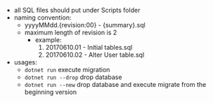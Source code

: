 - all SQL files should put under Scripts folder
- naming convention: 
  - yyyyMMdd.{revision:00} - {summary}.sql
  - maximum length of revision is 2
    - example: 
        1. 20170610.01 - Initial tables.sql
        1. 20170610.02 - Alter User table.sql
- usages:
  - `dotnet run` execute migration
  - `dotnet run --drop` drop database
  - `dotnet run --new` drop database and execute migrate from the beginning version
  







